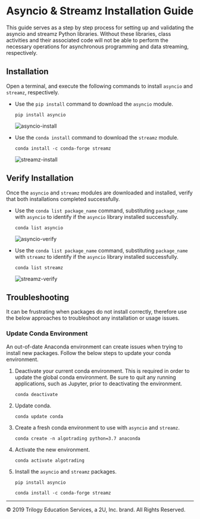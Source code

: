 # Asyncio & Streamz Installation Guide

This guide serves as a step by step process for setting up and validating the asyncio and streamz Python libraries. Without these libraries, class activities and their associated code will not be able to perform the necessary operations for asynchronous programming and data streaming, respectively.

## Installation

Open a terminal, and execute the following commands to install `asyncio` and `streamz`, respectively.

* Use the `pip install` command to download the `asyncio` module.

  ```shell
  pip install asyncio
  ```

  ![asyncio-install](Images/asyncio-install.png)

* Use the `conda install` command to download the `streamz` module.

  ```shell
  conda install -c conda-forge streamz
  ```

  ![streamz-install](Images/streamz-install.png)

## Verify Installation

Once the `asyncio` and `streamz` modules are downloaded and installed, verify that both installations completed successfully.

* Use the `conda list package_name` command, substituting `package_name` with `asyncio` to identify if the `asyncio` library installed successfully.

  ```shell
  conda list asyncio
  ```

  ![asyncio-verify](Images/asyncio-verify.png)

* Use the `conda list package_name` command, substituting `package_name` with `streamz` to identify if the `asyncio` library installed successfully.

  ```shell
  conda list streamz
  ```

  ![streamz-verify](Images/streamz-verify.png)

## Troubleshooting

It can be frustrating when packages do not install correctly, therefore use the below approaches to troubleshoot any installation or usage issues.

### Update Conda Environment

An out-of-date Anaconda environment can create issues when trying to install new packages. Follow the below steps to update your conda environment.

1. Deactivate your current conda environment. This is required in order to update the global conda environment. Be sure to quit any running applications, such as Jupyter, prior to deactivating the environment.

    ```shell
    conda deactivate
    ```

2. Update conda.

    ```shell
    conda update conda
    ```

3. Create a fresh conda environment to use with `asyncio` and `streamz`.

    ```shell
    conda create -n algotrading python=3.7 anaconda
    ```

4. Activate the new environment.

    ```shell
    conda activate algotrading
    ```

5. Install the `asyncio` and `streamz` packages.

    ```shell
    pip install asyncio
    ```

    ```shell
    conda install -c conda-forge streamz
    ```

---

© 2019 Trilogy Education Services, a 2U, Inc. brand. All Rights Reserved.
